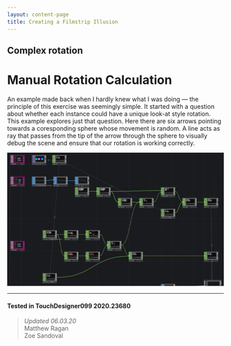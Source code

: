 ```yaml
---
layout: content-page
title: Creating a Filmstrip Illusion
---
```

## Complex rotation
# Manual Rotation Calculation

An example made back when I hardly knew what I was doing — the principle of this exercise was seemingly simple. It started with a question about whether each instance could have a unique look-at style rotation. This example explores just that question. Here there are six arrows pointing towards a coresponding sphere whose movement is random. A line acts as ray that passes from the tip of the arrow through the sphere to visually debug the scene and ensure that our rotation is working correctly.

![manual rotation network](../../../assets/imgs/complex-rotation/manual-rotation/manual-rotation-01.jpg)

---

#### Tested in TouchDesigner099 2020.23680 
>*Updated 06.03.20*  
Matthew Ragan  
Zoe Sandoval  